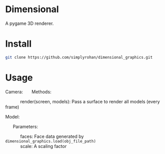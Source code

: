 # Dimensional
A pygame 3D renderer.

# Install
```bash
git clone https://github.com/simplyrohan/dimensional_graphics.git
```

# Usage
Camera:
&nbsp;&nbsp;&nbsp;&nbsp;&nbsp;&nbsp;Methods:

&nbsp;&nbsp;&nbsp;&nbsp;&nbsp;&nbsp;&nbsp;&nbsp;&nbsp;&nbsp;&nbsp;&nbsp;render(screen, models): Pass a surface to render all models (every frame)

Model: 

&nbsp;&nbsp;&nbsp;&nbsp;&nbsp;&nbsp;Parameters: 

&nbsp;&nbsp;&nbsp;&nbsp;&nbsp;&nbsp;&nbsp;&nbsp;&nbsp;&nbsp;&nbsp;&nbsp;faces: Face data generated by `dimensional_graphics.load(obj_file_path)`  
&nbsp;&nbsp;&nbsp;&nbsp;&nbsp;&nbsp;&nbsp;&nbsp;&nbsp;&nbsp;&nbsp;&nbsp;scale: A scaling factor
